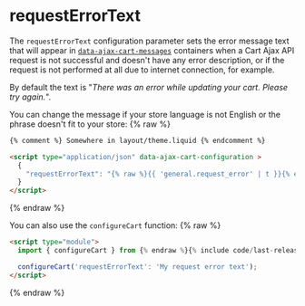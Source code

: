 # requestErrorText

The `requestErrorText` configuration parameter sets the error message text that will appear in [`data-ajax-cart-messages`](/reference/data-ajax-cart-messages/) containers when a Cart Ajax API request is not successful and doesn't have any error description, or if the request is not performed at all due to internet connection, for example.

By default the text is "*There was an error while updating your cart. Please try again.*".

You can change the message if your store language is not English or the phrase doesn't fit to your store:
{% raw %}
```html
{% comment %} Somewhere in layout/theme.liquid {% endcomment %}

<script type="application/json" data-ajax-cart-configuration >
  {
    "requestErrorText": "{% raw %}{{ 'general.request_error' | t }}{% endraw %}"
  }
</script>
```
{% endraw %}

You can also use the `configureCart` function:
{% raw %}
```html
<script type="module">
  import { configureCart } from {% endraw %}{% include code/last-release-file-name.html asset_url=true %}{% raw %};

  configureCart('requestErrorText': 'My request error text');
</script>
```
{% endraw %}